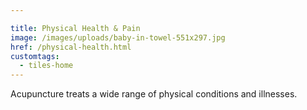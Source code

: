 ```yaml
---

title: Physical Health & Pain
image: /images/uploads/baby-in-towel-551x297.jpg
href: /physical-health.html
customtags:
  - tiles-home  
---
```

Acupuncture treats a wide range of physical conditions and illnesses.
